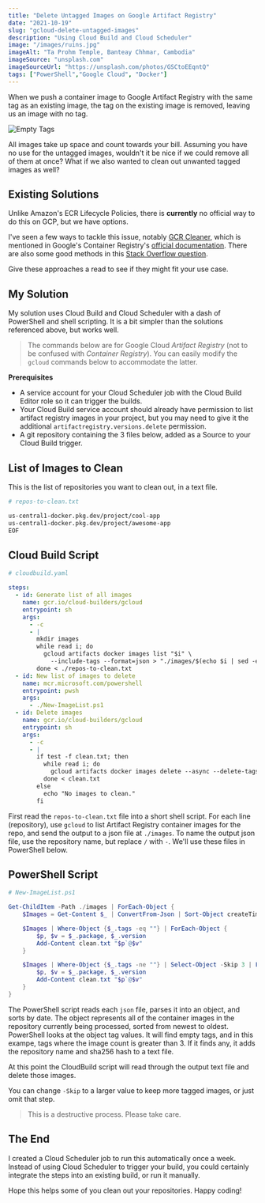```yaml
---
title: "Delete Untagged Images on Google Artifact Registry"
date: "2021-10-19"
slug: "gcloud-delete-untagged-images"
description: "Using Cloud Build and Cloud Scheduler"
image: "/images/ruins.jpg"
imageAlt: "Ta Prohm Temple, Banteay Chhmar, Cambodia"
imageSource: "unsplash.com"
imageSourceUrl: "https://unsplash.com/photos/GSCtoEEqntQ"
tags: ["PowerShell","Google Cloud", "Docker"]
---
```


When we push a container image to Google Artifact Registry with the same tag as an existing image, the tag on the existing image is removed, leaving us an image with no tag.

![Empty Tags](/images/empty-tags.png)

All images take up space and count towards your bill. Assuming you have no use for the untagged images, wouldn't it be nice if we could remove all of them at once? What if we also wanted to clean out unwanted tagged images as well?

## Existing Solutions

Unlike Amazon's ECR Lifecycle Policies, there is **currently** no official way to do this on GCP, but we have options.

I've seen a few ways to tackle this issue, notably [GCR Cleaner](https://github.com/sethvargo/gcr-cleaner), which is mentioned in Google's Container Registry's [official documentation](https://cloud.google.com/container-registry/docs/managing#deleting_images). There are also some good methods in this [Stack Overflow question](https://stackoverflow.com/questions/46451173/delete-untagged-images-on-google-cloud-registry).

Give these approaches a read to see if they might fit your use case.

## My Solution

My solution uses Cloud Build and Cloud Scheduler with a dash of PowerShell and shell scripting. It is a bit simpler than the solutions referenced above, but works well.

> The commands below are for Google Cloud *Artifact Registry* (not to be confused with *Container Registry*). You can easily modify the `gcloud` commands below to accommodate the latter.

**Prerequisites**

* A service account for your Cloud Scheduler job with the Cloud Build Editor role so it can trigger the builds.
* Your Cloud Build service account should already have permission to list artifact registry images in your project, but you may need to give it the additional `artifactregistry.versions.delete` permission.
* A git repository containing the 3 files below, added as a Source to your Cloud Build trigger.

## List of Images to Clean

This is the list of repositories you want to clean out, in a text file.

```sh
# repos-to-clean.txt

us-central1-docker.pkg.dev/project/cool-app
us-central1-docker.pkg.dev/project/awesome-app
EOF

```

## Cloud Build Script

```yaml
# cloudbuild.yaml

steps:
  - id: Generate list of all images
    name: gcr.io/cloud-builders/gcloud
    entrypoint: sh
    args:
      - -c
      - |
        mkdir images
        while read i; do
          gcloud artifacts docker images list "$i" \
            --include-tags --format=json > "./images/$(echo $i | sed -e 's/\//-/g').json"
        done < ./repos-to-clean.txt
  - id: New list of images to delete
    name: mcr.microsoft.com/powershell
    entrypoint: pwsh
    args:
      - ./New-ImageList.ps1
  - id: Delete images
    name: gcr.io/cloud-builders/gcloud
    entrypoint: sh
    args:
      - -c
      - |
        if test -f clean.txt; then
          while read i; do
            gcloud artifacts docker images delete --async --delete-tags --quiet "$i"
          done < clean.txt
        else
          echo "No images to clean."
        fi

```

First read the `repos-to-clean.txt` file into a short shell script. For each line (repository), use `gcloud` to list Artifact Registry container images for the repo, and send the output to a json file at `./images`. To name the output json file, use the repository name, but replace `/` with `-`. We'll use these files in PowerShell below.

## PowerShell Script

```powershell
# New-ImageList.ps1

Get-ChildItem -Path ./images | ForEach-Object {
    $Images = Get-Content $_ | ConvertFrom-Json | Sort-Object createTime -Descending

    $Images | Where-Object {$_.tags -eq ""} | ForEach-Object {
        $p, $v = $_.package, $_.version
        Add-Content clean.txt "$p`@$v"
    }

    $Images | Where-Object {$_.tags -ne ""} | Select-Object -Skip 3 | ForEach-Object {
        $p, $v = $_.package, $_.version
        Add-Content clean.txt "$p`@$v"
    }
}

```

The PowerShell script reads each `json` file, parses it into an object, and sorts by date. The object represents all of the container images in the repository currently being processed, sorted from newest to oldest. PowerShell looks at the object tag values. It will find empty tags, and in this exampe, tags where the image count is greater than 3. If it finds any, it adds the repository name and sha256 hash to a text file.

At this point the CloudBuild script will read through the output text file and delete those images.

You can change `-Skip` to a larger value to keep more tagged images, or just omit that step.

> This is a destructive process. Please take care.

## The End

I created a Cloud Scheduler job to run this automatically once a week. Instead of using Cloud Scheduler to trigger your build, you could certainly integrate the steps into an existing build, or run it manually.

Hope this helps some of you clean out your repositories. Happy coding!